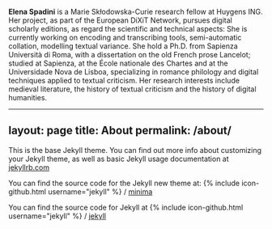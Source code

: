 
**Elena Spadini** is a Marie Skłodowska-Curie research fellow at Huygens ING. Her project, as part of the European DiXiT Network, pursues digital scholarly editions, as regard the scientific and technical aspects: She is currently working on encoding and transcribing tools, semi-automatic collation, modelling textual variance. She hold a Ph.D. from Sapienza Università di Roma, with a dissertation on the old French prose Lancelot; studied at Sapienza, at the École nationale des Chartes and at the Universidade Nova de Lisboa, specializing in romance philology and digital techniques applied to textual criticism. Her research interests include medieval literature, the history of textual criticism and the history of digital humanities.


---
layout: page
title: About
permalink: /about/
---


This is the base Jekyll theme. You can find out more info about customizing your Jekyll theme, as well as basic Jekyll usage documentation at [jekyllrb.com](http://jekyllrb.com/)

You can find the source code for the Jekyll new theme at:
{% include icon-github.html username="jekyll" %} /
[minima](https://github.com/jekyll/minima)

You can find the source code for Jekyll at
{% include icon-github.html username="jekyll" %} /
[jekyll](https://github.com/jekyll/jekyll)
